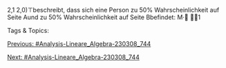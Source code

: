2,1
2,0)⊤beschreibt, dass sich eine Person zu 50% Wahrscheinlichkeit
auf Seite Aund zu 50% Wahrscheinlichkeit auf Seite Bbefindet:
M·
1

   Tags & Topics:
   

[Previous: #Analysis-Lineare_Algebra-230308_744](Analysis-Lineare_Algebra-230308_744.md)

[Next: #Analysis-Lineare_Algebra-230308_744](Analysis-Lineare_Algebra-230308_744.md)